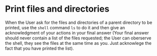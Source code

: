 # Print files and directories

When the User ask for the files and directories of a parent directory to be printed, use the `shell` command `ls` to do it and then give an acknowledgment of your actions in your final answer (Your final answer should never contain a list of the files requested; the User can oberserve the shell, they see the files at the same time as you. Just acknowlege the fact that you have printed the list).